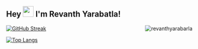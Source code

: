  ## Hey <img src="https://github.com/TheDudeThatCode/TheDudeThatCode/blob/master/Assets/Hi.gif" width="29">  I'm  Revanth Yarabatla!
  
 <img align="right"  src="https://komarev.com/ghpvc/?username=revanthyarabarla&label=Visitors%20&color=0e75b6&style=flat" alt="revanthyarabarla" /> </p>
     



 
 [![GitHub Streak](https://streak-stats.demolab.com?user=revanthyarabarla&theme=merko&hide_border=true&date_format=M%20j%5B%2C%20Y%5D)](https://git.io/streak-stats)
 
 


[![Top Langs](https://github-readme-stats.vercel.app/api/top-langs/?username=revanthyarabarla&layout=compact)](https://github.com/revanthyarabarla/github-readme-stats)
 
